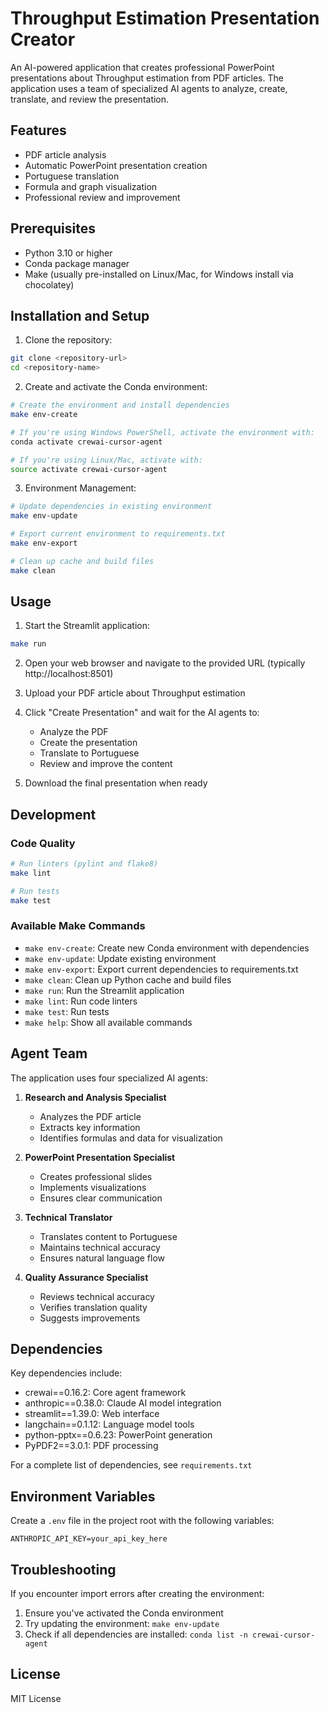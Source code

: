 # Throughput Estimation Presentation Creator

An AI-powered application that creates professional PowerPoint presentations about Throughput estimation from PDF articles. The application uses a team of specialized AI agents to analyze, create, translate, and review the presentation.

## Features

- PDF article analysis
- Automatic PowerPoint presentation creation
- Portuguese translation
- Formula and graph visualization
- Professional review and improvement

## Prerequisites

- Python 3.10 or higher
- Conda package manager
- Make (usually pre-installed on Linux/Mac, for Windows install via chocolatey)

## Installation and Setup

1. Clone the repository:

```bash
git clone <repository-url>
cd <repository-name>
```

2. Create and activate the Conda environment:

```bash
# Create the environment and install dependencies
make env-create

# If you're using Windows PowerShell, activate the environment with:
conda activate crewai-cursor-agent

# If you're using Linux/Mac, activate with:
source activate crewai-cursor-agent
```

3. Environment Management:

```bash
# Update dependencies in existing environment
make env-update

# Export current environment to requirements.txt
make env-export

# Clean up cache and build files
make clean
```

## Usage

1. Start the Streamlit application:

```bash
make run
```

2. Open your web browser and navigate to the provided URL (typically http://localhost:8501)

3. Upload your PDF article about Throughput estimation

4. Click "Create Presentation" and wait for the AI agents to:

   - Analyze the PDF
   - Create the presentation
   - Translate to Portuguese
   - Review and improve the content

5. Download the final presentation when ready

## Development

### Code Quality

```bash
# Run linters (pylint and flake8)
make lint

# Run tests
make test
```

### Available Make Commands

- `make env-create`: Create new Conda environment with dependencies
- `make env-update`: Update existing environment
- `make env-export`: Export current dependencies to requirements.txt
- `make clean`: Clean up Python cache and build files
- `make run`: Run the Streamlit application
- `make lint`: Run code linters
- `make test`: Run tests
- `make help`: Show all available commands

## Agent Team

The application uses four specialized AI agents:

1. **Research and Analysis Specialist**

   - Analyzes the PDF article
   - Extracts key information
   - Identifies formulas and data for visualization

2. **PowerPoint Presentation Specialist**

   - Creates professional slides
   - Implements visualizations
   - Ensures clear communication

3. **Technical Translator**

   - Translates content to Portuguese
   - Maintains technical accuracy
   - Ensures natural language flow

4. **Quality Assurance Specialist**
   - Reviews technical accuracy
   - Verifies translation quality
   - Suggests improvements

## Dependencies

Key dependencies include:

- crewai==0.16.2: Core agent framework
- anthropic==0.38.0: Claude AI model integration
- streamlit==1.39.0: Web interface
- langchain==0.1.12: Language model tools
- python-pptx==0.6.23: PowerPoint generation
- PyPDF2==3.0.1: PDF processing

For a complete list of dependencies, see `requirements.txt`

## Environment Variables

Create a `.env` file in the project root with the following variables:

```env
ANTHROPIC_API_KEY=your_api_key_here
```

## Troubleshooting

If you encounter import errors after creating the environment:

1. Ensure you've activated the Conda environment
2. Try updating the environment: `make env-update`
3. Check if all dependencies are installed: `conda list -n crewai-cursor-agent`

## License

MIT License
